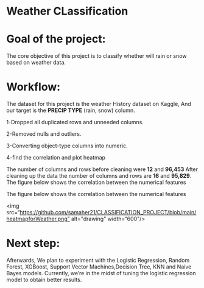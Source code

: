 # Weather CLassification

# Goal of the project:

The core objective of this project is to classify whether will rain or snow based on weather data.


# Workflow:

The dataset for this project is the weather History dataset on Kaggle,
And our target is the **PRECIP TYPE** (rain, snow) column.

1-Dropped all duplicated rows and unneeded columns.

2-Removed nulls and outliers.

3-Converting object-type columns into numeric.

4-find the correlation and plot heatmap

The number of columns and rows before cleaning were **12** and **96,453** After cleaning up the data the number of columns and rows are **16** and **95,829**.
The figure below shows the correlation between the numerical features

The figure below shows the correlation between the numerical features

<img src=“https://github.com/samaher21/CLASSIFICATION_PROJECT/blob/main/heatmapforWeather.png” alt="drawing" width=“600"/>



# Next step:

Afterwards, We plan to experiment with the Logistic Regression, Random Forest, XGBoost, Support Vector Machines,Decision Tree, KNN and Naive Bayes models.
Currently, we’re in the midst of tuning the logistic regression model to obtain better results.
